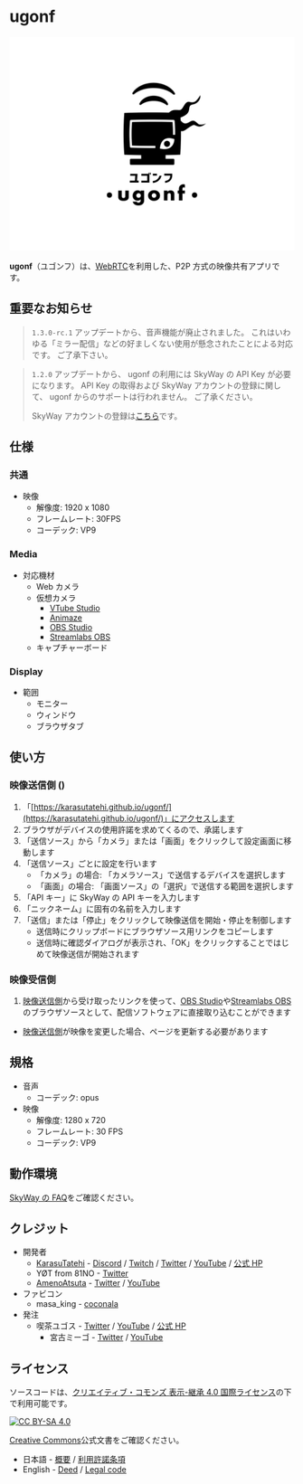# ugonf

![ugonf](./public/thumbnail.png)

**ugonf**（ユゴンフ）は、[WebRTC](https://webrtc.org/)を利用した、P2P 方式の映像共有アプリです。

## 重要なお知らせ

> `1.3.0-rc.1` アップデートから、音声機能が廃止されました。
> これはいわゆる「ミラー配信」などの好ましくない使用が懸念されたことによる対応です。
> ご了承下さい。

> `1.2.0` アップデートから、 ugonf の利用には SkyWay の API Key が必要になります。
> API Key の取得および SkyWay アカウントの登録に関して、 ugonf からのサポートは行われません。
> ご了承ください。
>
> SkyWay アカウントの登録は[こちら](https://console-webrtc-free.ecl.ntt.com/users/registration)です。

## 仕様

### 共通

- 映像
  - 解像度: 1920 x 1080
  - フレームレート: 30FPS
  - コーデック: VP9

### Media

- 対応機材
  - Web カメラ
  - 仮想カメラ
    - [VTube Studio](https://store.steampowered.com/app/1325860/VTube_Studio/)
    - [Animaze](https://store.steampowered.com/app/1364390/Animaze_by_FaceRig/)
    - [OBS Studio](https://obsproject.com/)
    - [Streamlabs OBS](https://streamlabs.com/)
  - キャプチャーボード

### Display

- 範囲
  - モニター
  - ウィンドウ
  - ブラウザタブ

## 使い方

### 映像送信側 ()

1. 「[https://karasutatehi.github.io/ugonf/](https://karasutatehi.github.io/ugonf/)」にアクセスします
2. ブラウザがデバイスの使用許諾を求めてくるので、承諾します
3. 「送信ソース」から「カメラ」または「画面」をクリックして設定画面に移動します
4. 「送信ソース」ごとに設定を行います
   - 「カメラ」の場合: 「カメラソース」で送信するデバイスを選択します
   - 「画面」の場合: 「画面ソース」の「選択」で送信する範囲を選択します
5. 「API キー」に SkyWay の API キーを入力します
6. 「ニックネーム」に固有の名前を入力します
7. 「送信」または「停止」をクリックして映像送信を開始・停止を制御します
   - 送信時にクリップボードにブラウザソース用リンクをコピーします
   - 送信時に確認ダイアログが表示され、「OK」をクリックすることではじめて映像送信が開始されます

### 映像受信側

1. [映像送信側](#映像送信側)から受け取ったリンクを使って、[OBS Studio](https://obsproject.com/)や[Streamlabs OBS](https://streamlabs.com/)のブラウザソースとして、配信ソフトウェアに直接取り込むことができます

- [映像送信側](#映像送信側)が映像を変更した場合、ページを更新する必要があります

## 規格

- 音声
  - コーデック: opus
- 映像
  - 解像度: 1280 x 720
  - フレームレート: 30 FPS
  - コーデック: VP9

## 動作環境

[SkyWay の FAQ](https://support.skyway.io/hc/ja/articles/115015688708)をご確認ください。

## クレジット

- 開発者
  - [KarasuTatehi](https://github.com/KarasuTatehi) - [Discord](https://discord.com/invite/AQWkzRCF5W) / [Twitch](https://www.twitch.tv/karasutatehi) / [Twitter](https://twitter.com/KarasuTatehi) / [YouTube](https://www.youtube.com/channel/UCN5Hd3p1cKdvWmoifnVK9oA) / [公式 HP](https://virtual-circle-aurora.github.io/talents/karasu-tatehi)
  - YØT from 81NO - [Twitter](https://twitter.com/SandR_YOT)
  - [AmenoAtsuta](https://github.com/AmenoAtsuta) - [Twitter](https://twitter.com/AmenoAtsuta) / [YouTube](https://www.youtube.com/channel/UCcNBKvsZBMPMJTwNaraELHg)
- ファビコン
  - masa_king - [coconala](https://coconala.com/users/239060)
- 発注
  - 喫茶ユゴス - [Twitter](https://twitter.com/cafeyuggoth) / [YouTube](https://www.youtube.com/channel/UC778fxfe9aXazW0AXLyOIpg) / [公式 HP](https://w.atwiki.jp/cafe-yuggoth/)
    - 宮古ミーゴ - [Twitter](https://twitter.com/Cutoluruhu_migo) / [YouTube](https://www.youtube.com/channel/UCCwedbOIXxubr7_d2-7bM3g)

## ライセンス

ソースコードは、[クリエイティブ・コモンズ 表示-継承 4.0 国際ライセンス](https://creativecommons.org/licenses/by-sa/4.0/deed.ja)の下で利用可能です。

[![CC BY-SA 4.0](https://i.creativecommons.org/l/by-sa/4.0/88x31.png)](https://creativecommons.org/licenses/by-sa/4.0/deed.ja)

[Creative Commons](https://creativecommons.org/)公式文書をご確認ください。

- 日本語 - [概要](https://creativecommons.org/licenses/by-sa/4.0/deed.ja) / [利用許諾条項](https://creativecommons.org/licenses/by-sa/4.0/legalcode.ja)
- English - [Deed](https://creativecommons.org/licenses/by-sa/4.0/deed) / [Legal code](https://creativecommons.org/licenses/by-sa/4.0/legalcode)
